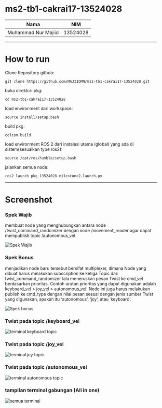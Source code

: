# ms2-tb1-cakrai17-13524028

|Nama|NIM|
|----|---|
|Muhammad Nur Majiid|13524028|
---
# How to run

Clone Repository github:
```
git clone https://github.com/MAJIIDMN/ms2-tb1-cakrai17-13524028.git
```
buka direktori pkg:
```
cd ms2-tb1-cakrai17-13524028
```
load environment dari workspace:
```
source install/setup.bash
```
build pkg:
```
colcon build
```
load environment ROS 2 dari instalasi utama (global) yang ada di sistem(sesuaikan type ros2):
```
source /opt/ros/humble/setup.bash
```
jalankan semua node:
```
ros2 launch pkg_13524028 milestone2.launch.py
```
---
# Screenshot

### Spek Wajib
membuat node yang menghubungkan antara node /twist_command_randomizer dengan node /movement_reader agar dapat mempublish topic /autonomous_vel.

![Spek Wajib](https://i.imgur.com/J0STQDx.png)

### Spek Bonus
menjadikan node baru tersebut bersifat multiplexer, dimana Node yang dibuat harus melakukan subscription ke ketiga Topic dari twist_command_randomizer lalu meneruskan pesan Twist ke cmd_vel berdasarkan prioritas. Contoh urutan prioritas yang dapat digunakan adalah keyboard_vel > joy_vel > autonomous_vel. Node ini juga harus melakukan publish ke cmd_type dengan nilai pesan sesuai dengan jenis sumber Twist yang digunakan, apakah itu ‘autonomous’, ‘joy’, atau ‘keyboard’.

![Spek bonus](https://i.imgur.com/4om2fk4.png)
### Twist pada topic /keyboard_vel
![terminal keyboard topic](https://i.imgur.com/DqXvRNz.png)
### Twist pada topic /joy_vel
![terminal joy topic](https://i.imgur.com/hkka40m.png)
### Twist pada topic /autonomous_vel
![terminal autonomous topic](https://i.imgur.com/9ZHsylJ.png)
### tampilan terminal gabungan (All in one)
![semua terminal](https://i.imgur.com/ZJiU52u.png)
